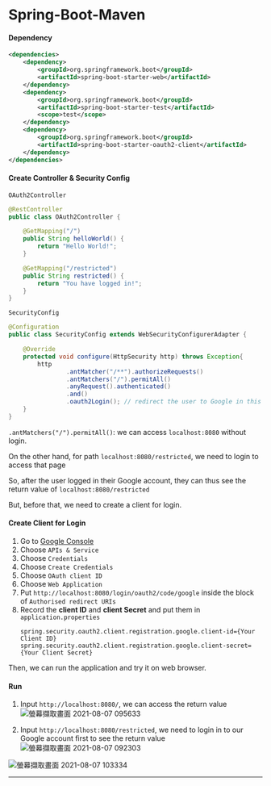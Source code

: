 # Spring-Boot-Maven

#### Dependency

```xml
<dependencies>
    <dependency>
        <groupId>org.springframework.boot</groupId>
        <artifactId>spring-boot-starter-web</artifactId>
    </dependency>
    <dependency>
        <groupId>org.springframework.boot</groupId>
        <artifactId>spring-boot-starter-test</artifactId>
        <scope>test</scope>
    </dependency>
    <dependency>
        <groupId>org.springframework.boot</groupId>
        <artifactId>spring-boot-starter-oauth2-client</artifactId>
    </dependency>
</dependencies>
```
#### Create Controller & Security Config

`OAuth2Controller`
```java
@RestController
public class OAuth2Controller {

    @GetMapping("/")
    public String helloWorld() {
        return "Hello World!";
    }

    @GetMapping("/restricted")
    public String restricted() {
        return "You have logged in!";
    }
}
```

`SecurityConfig`
```java
@Configuration
public class SecurityConfig extends WebSecurityConfigurerAdapter {

    @Override
    protected void configure(HttpSecurity http) throws Exception{
        http
                .antMatcher("/**").authorizeRequests()
                .antMatchers("/").permitAll()
                .anyRequest().authenticated()
                .and()
                .oauth2Login(); // redirect the user to Google in this case
    }
}
```

`.antMatchers("/").permitAll()`: we can access `localhost:8080` without login.

On the other hand, for path `localhost:8080/restricted`, we need to login to access that page

So, after the user logged in their Google account, they can thus see the return value of `localhost:8080/restricted`

But, before that, we need to create a client for login.

#### Create Client for Login

1. Go to [Google Console](https://console.cloud.google.com/)
2. Choose `APIs & Service`
3. Choose `Credentials`
4. Choose `Create Credentials`
5. Choose `OAuth client ID`
6. Choose `Web Application`
7. Put `http://localhost:8080/login/oauth2/code/google` inside the block of `Authorised redirect URIs`
8. Record the **client ID** and **client Secret** and put them in `application.properties`
    ```properties
    spring.security.oauth2.client.registration.google.client-id={Your Client ID}
    spring.security.oauth2.client.registration.google.client-secret={Your Client Secret}
    ```

Then, we can run the application and try it on web browser.

#### Run

1. Input `http://localhost:8080/`, we can access the return value
![螢幕擷取畫面 2021-08-07 095633](https://user-images.githubusercontent.com/50982563/128609004-ffa3870d-451c-4dc6-872f-ee77d9bf3241.png)


2. Input `http://localhost:8080/restricted`, we need to login in to our Google account first to see the return value
![螢幕擷取畫面 2021-08-07 092303](https://user-images.githubusercontent.com/50982563/128609026-4f555dc3-8c88-483d-8395-9f3df75b0614.png)

![螢幕擷取畫面 2021-08-07 103334](https://user-images.githubusercontent.com/50982563/128609055-9e58f294-64f8-4c14-9081-5152883aa09c.png)





---
